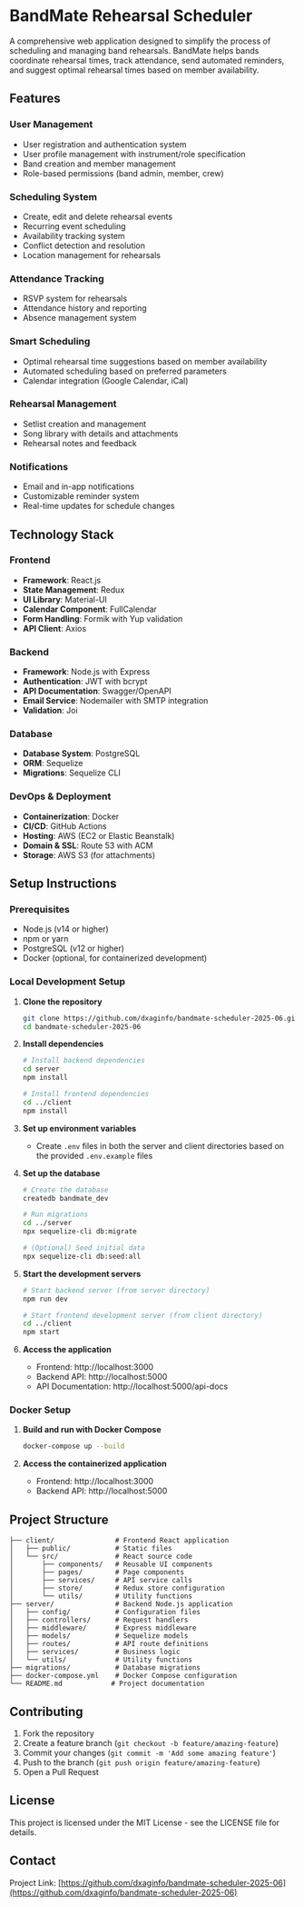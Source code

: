 # BandMate Rehearsal Scheduler

A comprehensive web application designed to simplify the process of scheduling and managing band rehearsals. BandMate helps bands coordinate rehearsal times, track attendance, send automated reminders, and suggest optimal rehearsal times based on member availability.

## Features

### User Management
- User registration and authentication system
- User profile management with instrument/role specification
- Band creation and member management
- Role-based permissions (band admin, member, crew)

### Scheduling System
- Create, edit and delete rehearsal events
- Recurring event scheduling
- Availability tracking system
- Conflict detection and resolution
- Location management for rehearsals

### Attendance Tracking
- RSVP system for rehearsals
- Attendance history and reporting
- Absence management system

### Smart Scheduling
- Optimal rehearsal time suggestions based on member availability
- Automated scheduling based on preferred parameters
- Calendar integration (Google Calendar, iCal)

### Rehearsal Management
- Setlist creation and management
- Song library with details and attachments
- Rehearsal notes and feedback

### Notifications
- Email and in-app notifications
- Customizable reminder system
- Real-time updates for schedule changes

## Technology Stack

### Frontend
- **Framework**: React.js
- **State Management**: Redux
- **UI Library**: Material-UI
- **Calendar Component**: FullCalendar
- **Form Handling**: Formik with Yup validation
- **API Client**: Axios

### Backend
- **Framework**: Node.js with Express
- **Authentication**: JWT with bcrypt
- **API Documentation**: Swagger/OpenAPI
- **Email Service**: Nodemailer with SMTP integration
- **Validation**: Joi

### Database
- **Database System**: PostgreSQL
- **ORM**: Sequelize
- **Migrations**: Sequelize CLI

### DevOps & Deployment
- **Containerization**: Docker
- **CI/CD**: GitHub Actions
- **Hosting**: AWS (EC2 or Elastic Beanstalk)
- **Domain & SSL**: Route 53 with ACM
- **Storage**: AWS S3 (for attachments)

## Setup Instructions

### Prerequisites
- Node.js (v14 or higher)
- npm or yarn
- PostgreSQL (v12 or higher)
- Docker (optional, for containerized development)

### Local Development Setup

1. **Clone the repository**
   ```bash
   git clone https://github.com/dxaginfo/bandmate-scheduler-2025-06.git
   cd bandmate-scheduler-2025-06
   ```

2. **Install dependencies**
   ```bash
   # Install backend dependencies
   cd server
   npm install
   
   # Install frontend dependencies
   cd ../client
   npm install
   ```

3. **Set up environment variables**
   - Create `.env` files in both the server and client directories based on the provided `.env.example` files

4. **Set up the database**
   ```bash
   # Create the database
   createdb bandmate_dev
   
   # Run migrations
   cd ../server
   npx sequelize-cli db:migrate
   
   # (Optional) Seed initial data
   npx sequelize-cli db:seed:all
   ```

5. **Start the development servers**
   ```bash
   # Start backend server (from server directory)
   npm run dev
   
   # Start frontend development server (from client directory)
   cd ../client
   npm start
   ```

6. **Access the application**
   - Frontend: http://localhost:3000
   - Backend API: http://localhost:5000
   - API Documentation: http://localhost:5000/api-docs

### Docker Setup

1. **Build and run with Docker Compose**
   ```bash
   docker-compose up --build
   ```

2. **Access the containerized application**
   - Frontend: http://localhost:3000
   - Backend API: http://localhost:5000

## Project Structure

```
├── client/               # Frontend React application
│   ├── public/           # Static files
│   └── src/              # React source code
│       ├── components/   # Reusable UI components
│       ├── pages/        # Page components
│       ├── services/     # API service calls
│       ├── store/        # Redux store configuration
│       └── utils/        # Utility functions
├── server/               # Backend Node.js application
│   ├── config/           # Configuration files
│   ├── controllers/      # Request handlers
│   ├── middleware/       # Express middleware
│   ├── models/           # Sequelize models
│   ├── routes/           # API route definitions
│   ├── services/         # Business logic
│   └── utils/            # Utility functions
├── migrations/           # Database migrations
├── docker-compose.yml    # Docker Compose configuration
└── README.md            # Project documentation
```

## Contributing

1. Fork the repository
2. Create a feature branch (`git checkout -b feature/amazing-feature`)
3. Commit your changes (`git commit -m 'Add some amazing feature'`)
4. Push to the branch (`git push origin feature/amazing-feature`)
5. Open a Pull Request

## License

This project is licensed under the MIT License - see the LICENSE file for details.

## Contact

Project Link: [https://github.com/dxaginfo/bandmate-scheduler-2025-06](https://github.com/dxaginfo/bandmate-scheduler-2025-06)
